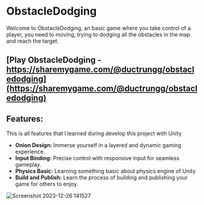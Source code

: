 # ObstacleDodging
Welcome to ObstacleDodging, an basic game where you take control of a player, you need to moving, trying to dodging all the obstacles in the map and reach the target.

## [Play ObstacleDodging - https://sharemygame.com/@ductrungg/obstacledodging](https://sharemygame.com/@ductrungg/obstacledodging)

## Features:
This is all features that I learned during develop this project with Unity

- **Onion Design:** Immerse yourself in a layered and dynamic gaming experience.
- **Input Binding:** Precise control with responsive input for seamless gameplay.
- **Physics Basic:** Learning something basic about physics engine of Unity
- **Build and Publish:** Learn the process of building and publishing your game for others to enjoy.


![Screenshot 2023-12-26 141527](https://github.com/ductrungg01/ObstacleDodging/assets/68211021/46987ab3-85e2-447d-941d-6dcc68e94bf5)
